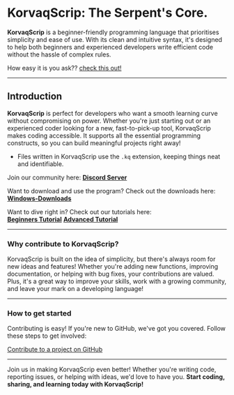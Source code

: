 # KorvaqScrip: The Serpent's Core.
**KorvaqScrip** is a beginner-friendly programming language that prioritises simplicity and ease of use. With its clean and intuitive syntax, it's designed to help both beginners and experienced developers write efficient code without the hassle of complex rules.

How easy it is you ask??
[check this out!](https://byson94.github.io/KorvaqScrip-Site/syntax-comparison/)

---

## Introduction

**KorvaqScrip** is perfect for developers who want a smooth learning curve without compromising on power. Whether you're just starting out or an experienced coder looking for a new, fast-to-pick-up tool, KorvaqScrip makes coding accessible. It supports all the essential programming constructs, so you can build meaningful projects right away!

- Files written in KorvaqScrip use the `.kq` extension, keeping things neat and identifiable.

Join our community here: **[Discord Server](https://discord.gg/cmBjBZkNPe)**

Want to download and use the program? Check out the downloads here:
**[Windows-Downloads](https://byson94.github.io/KorvaqScrip-Site/download/)**

Want to dive right in? Check out our tutorials here:  
**[Beginners Tutorial](https://github.com/Byson94/KorvaqScrip/blob/main/BeginnersTutorial.md)**
**[Advanced Tutorial](https://github.com/Byson94/KorvaqScrip/blob/main/AdvancedTutorial.md)**

---

### **Why contribute to KorvaqScrip?**

KorvaqScrip is built on the idea of simplicity, but there's always room for new ideas and features! Whether you're adding new functions, improving documentation, or helping with bug fixes, your contributions are valued. Plus, it's a great way to improve your skills, work with a growing community, and leave your mark on a developing language!

---

### **How to get started**  
Contributing is easy! If you're new to GitHub, we've got you covered. Follow these steps to get involved:

[Contribute to a project on GitHub](https://docs.github.com/en/get-started/exploring-projects-on-github/contributing-to-a-project)

---

Join us in making KorvaqScrip even better! Whether you're writing code, reporting issues, or helping with ideas, we'd love to have you. **Start coding, sharing, and learning today with KorvaqScrip!**

